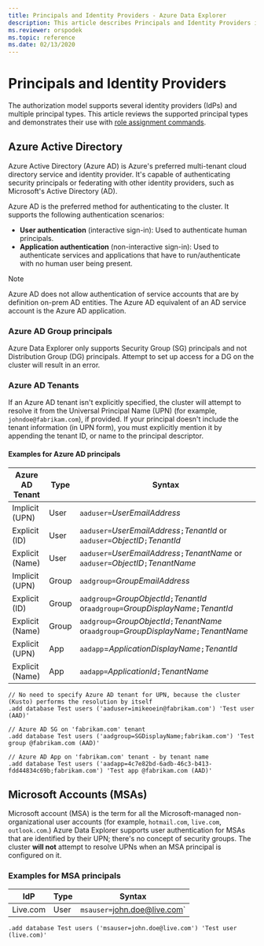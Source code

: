 ```yaml
---
title: Principals and Identity Providers - Azure Data Explorer
description: This article describes Principals and Identity Providers in Azure Data Explorer.
ms.reviewer: orspodek
ms.topic: reference
ms.date: 02/13/2020
---
```

# Principals and Identity Providers

The authorization model supports several identity providers (IdPs) and multiple principal types.
This article reviews the supported principal types and demonstrates their use with [role assignment commands](../../management/security-roles.md).

## Azure Active Directory

Azure Active Directory (Azure AD) is Azure's preferred multi-tenant cloud directory service and identity provider. It's
capable of authenticating security principals or federating with other identity providers, such as Microsoft's Active Directory (AD).

Azure AD is the preferred method for authenticating to the cluster. It supports the following authentication scenarios:

* **User authentication** (interactive sign-in): Used to authenticate human principals.
* **Application authentication** (non-interactive sign-in): Used to authenticate services and applications that have to run/authenticate with no human user being present.

> [!NOTE]
> Azure AD does not allow authentication of service accounts that are by definition on-prem AD entities. The Azure AD equivalent of an AD service account is the Azure AD application.

### Azure AD Group principals

Azure Data Explorer only supports Security Group (SG) principals and not Distribution Group (DG) principals. Attempt to set up access for a DG on the cluster will result in an error.

### Azure AD Tenants

If an Azure AD tenant isn't explicitly specified, the cluster will attempt to resolve it from the Universal Principal Name (UPN) (for example, `johndoe@fabrikam.com`), if provided. If your principal doesn't include the tenant information (in UPN form), you must explicitly mention it by appending the tenant ID, or name to the principal descriptor.

#### Examples for Azure AD principals

| Azure AD Tenant | Type | Syntax |
|--|--|--|
| Implicit (UPN) | User | `aaduser=`*UserEmailAddress* |
| Explicit (ID) | User | `aaduser=`*UserEmailAddress*`;`*TenantId* or `aaduser=`*ObjectID*`;`*TenantId* |
| Explicit (Name) | User | `aaduser=`*UserEmailAddress*`;`*TenantName* or `aaduser=`*ObjectID*`;`*TenantName* |
| Implicit (UPN) | Group | `aadgroup=`*GroupEmailAddress* |
| Explicit (ID) | Group | `aadgroup=`*GroupObjectId*`;`*TenantId* or`aadgroup=`*GroupDisplayName*`;`*TenantId* |
| Explicit (Name) | Group | `aadgroup=`*GroupObjectId*`;`*TenantName* or`aadgroup=`*GroupDisplayName*`;`*TenantName* |
| Explicit (UPN) | App | `aadapp`=*ApplicationDisplayName*`;`*TenantId* |
| Explicit (Name) | App | `aadapp=`*ApplicationId*`;`*TenantName* |

```kusto
// No need to specify Azure AD tenant for UPN, because the cluster (Kusto) performs the resolution by itself
.add database Test users ('aaduser=imikeoein@fabrikam.com') 'Test user (AAD)'

// Azure AD SG on 'fabrikam.com' tenant
.add database Test users ('aadgroup=SGDisplayName;fabrikam.com') 'Test group @fabrikam.com (AAD)'

// Azure AD App on 'fabrikam.com' tenant - by tenant name
.add database Test users ('aadapp=4c7e82bd-6adb-46c3-b413-fdd44834c69b;fabrikam.com') 'Test app @fabrikam.com (AAD)'
```

## Microsoft Accounts (MSAs)

Microsoft account (MSA) is the term for all the Microsoft-managed non-organizational user accounts (for example, `hotmail.com`, `live.com`, `outlook.com`.)
Azure Data Explorer supports user authentication for MSAs that are identified by their UPN; there's no concept of security groups.
The cluster **will not** attempt to resolve UPNs when an MSA principal is configured on it.

### Examples for MSA principals

| IdP | Type | Syntax |
|--|--|--|
| Live.com | User | `msauser=`john.doe@live.com` |

```kusto
.add database Test users ('msauser=john.doe@live.com') 'Test user (live.com)'
```

